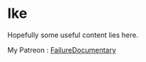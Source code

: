 # Ike

Hopefully some useful content lies here.

My Patreon : [FailureDocumentary](https://www.patreon.com/FailureDocumentary)
